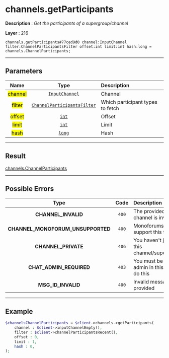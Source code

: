 # channels.getParticipants

**Description** : *Get the participants of a supergroup/channel*

**Layer** : 216

```tl
channels.getParticipants#77ced9d0 channel:InputChannel filter:ChannelParticipantsFilter offset:int limit:int hash:long = channels.ChannelParticipants;
```

---

## Parameters

| Name | Type | Description |
| :---: | :---: | :--- |
| <mark>channel</mark> | [`InputChannel`](type/InputChannel) | Channel |
| <mark>filter</mark> | [`ChannelParticipantsFilter`](type/ChannelParticipantsFilter) | Which participant types to fetch |
| <mark>offset</mark> | [`int`](type/int) | Offset |
| <mark>limit</mark> | [`int`](type/int) | Limit |
| <mark>hash</mark> | [`long`](type/long) | Hash |

---

## Result

[channels.ChannelParticipants](type/channels.ChannelParticipants)

---

## Possible Errors

| Type | Code | Description |
| :---: | :---: | :--- |
| **CHANNEL_INVALID** | `400` | The provided channel is invalid |
| **CHANNEL_MONOFORUM_UNSUPPORTED** | `400` | Monoforums do not support this feature |
| **CHANNEL_PRIVATE** | `406` | You haven't joined this channel/supergroup |
| **CHAT_ADMIN_REQUIRED** | `403` | You must be an admin in this chat to do this |
| **MSG_ID_INVALID** | `400` | Invalid message ID provided |

---

## Example

```php
$channelsChannelParticipants = $client->channels->getParticipants(
	channel : $client->inputChannelEmpty(),
	filter : $client->channelParticipantsRecent(),
	offset : 0,
	limit : 1,
	hash : 0,
);
```